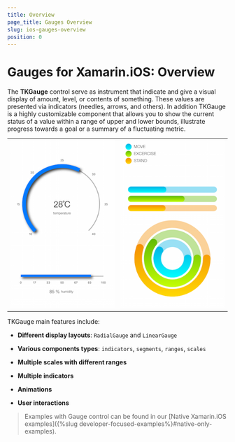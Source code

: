 ```yaml
---
title: Overview
page_title: Gauges Overview
slug: ios-gauges-overview
position: 0
---
```


# Gauges for Xamarin.iOS: Overview

The **TKGauge** control serve as instrument that indicate and give a visual display of amount, level, or contents of something. These values are presented via indicators (needles, arrows, and others). In addition TKGauge is a highly customizable component that allows you to show the current status of a value within a range of upper and lower bounds, illustrate progress towards a goal or a summary of a fluctuating metric.

<table>
<tr>
<td><img src="../images/gauges-overview001.png"/></td>
<td><img src="../images/gauges-overview002.png"/></td>
</tr>
</table>


TKGauge main features include:

- **Different display layouts**: `RadialGauge` and `LinearGauge`

- **Various components types**: `indicators`, `segments`, `ranges`, `scales`

- **Multiple scales with different ranges**

- **Multiple indicators**

- **Animations**

- **User interactions**

> Examples with Gauge control can be found in our [Native Xamarin.iOS examples]({%slug developer-focused-examples%}#native-only-examples).
